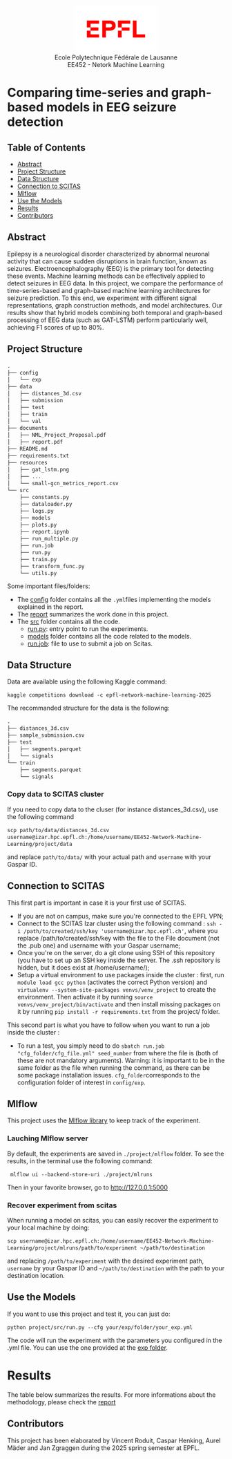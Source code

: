 <div align="center">
<img src="../resources/logo-epfl.png" alt="Example Image" width="192" height="108">
</div>

<div align="center">
Ecole Polytechnique Fédérale de Lausanne
</div> 
<div align="center">
EE452 - Netork Machine Learning
</div> 

# Comparing time-series and graph-based models in EEG seizure detection

## Table of Contents

- [Abstract](#abstract)
- [Project Structure](#project-structure)
- [Data Structure](#data-structure)
- [Connection to SCITAS](#connection-to-scitas)
- [Mlflow](#mlflow)
- [Use the Models](#use-the-models)
- [Results](#results)
- [Contributors](#contributors)

## Abstract
Epilepsy is a neurological disorder characterized by abnormal neuronal activity that can cause sudden disruptions in brain function, known as seizures. Electroencephalography (EEG) is the primary tool for detecting these events. Machine learning methods can be effectively applied to detect seizures in EEG data. In this project, we compare the performance of time-series-based and graph-based machine learning architectures for seizure prediction. To this end, we experiment with different signal representations, graph construction methods, and model architectures. Our results show that hybrid models combining both temporal and graph-based processing of EEG data (such as GAT-LSTM) perform particularly well, achieving F1 scores of up to 80%.

## Project Structure
```
.
├── config
│   └── exp
├── data
│   ├── distances_3d.csv
│   ├── submission
│   ├── test
│   ├── train
│   └── val
├── documents
│   ├── NML_Project_Proposal.pdf
│   ├── report.pdf
├── README.md
├── requirements.txt
├── resources
│   ├── gat_lstm.png
│   ├── ...
│   └── small-gcn_metrics_report.csv
└── src
    ├── constants.py
    ├── dataloader.py
    ├── logs.py
    ├── models
    ├── plots.py
    ├── report.ipynb
    ├── run_multiple.py
    ├── run.job
    ├── run.py
    ├── train.py
    ├── transform_func.py
    └── utils.py
```

Some important files/folders:
- The [config](./config/) folder contains all the `.yml`files implementing the models explained in the report.
- The [report](./documents/report.pdf) summarizes the work done in this project.
- The [src](./src) folder contains all the code.
    - [run.py](./src/run.py): entry point to run the experiments.
    - [models](./src/models/) folder contains all the code related to the models.
    - [run.job](./src/run.job): file to use to submit a job on Scitas.
## Data Structure

Data are available using the following Kaggle command:
```
kaggle competitions download -c epfl-network-machine-learning-2025
```

The recommanded structure for the data is the following:
```
.
├── distances_3d.csv
├── sample_submission.csv
├── test
│   ├── segments.parquet
│   └── signals
└── train
    ├── segments.parquet
    └── signals
```

### Copy data to SCITAS cluster
If you need to copy data to the cluser (for instance distances_3d.csv), use the following command
```
scp path/to/data/distances_3d.csv username@izar.hpc.epfl.ch:/home/username/EE452-Network-Machine-Learning/project/data
```
and replace `path/to/data/` with your actual path and `username` with your Gaspar ID.


## Connection to SCITAS

This first part is important in case it is your first use of SCITAS.
- If you are not on campus, make sure you're connected to the EPFL VPN;
- Connect to the SCITAS Izar cluster using the following command : ```ssh -i /path/to/created/ssh/key 'username@izar.hpc.epfl.ch'```, where you replace /path/to/created/ssh/key with the file to the File document (not the .pub one) and username with your Gaspar username;
- Once you're on the server, do a git clone using SSH of this repository (you have to set up an SSH key inside the server. The .ssh repository is hidden, but it does exist at /home/username/);
- Setup a virtual environment to use packages inside the cluster : first, run ```module load gcc python``` (activates the correct Python version) and ```virtualenv --system-site-packages venvs/venv_project``` to create the environment. Then activate it by running ```source venvs/venv_project/bin/activate``` and then install missing packages on it by running ```pip install -r requirements.txt``` from the project/ folder.

This second part is what you have to follow when you want to run a job inside the cluster :

- To run a test, you simply need to do ```sbatch run.job  "cfg_folder/cfg_file.yml" seed_number``` from where the file is (both of these are not mandatory arguments). 
Warning: it is important to be in the same folder as the file when running the command, as there can be some package installation issues. ```cfg_folder```corresponds to the configuration folder of interest in ```config/exp```.

<!-- NOT FUNCTIONAL - If you want to run a so-called interactive job (basically one where you can directly see the outputs of your functions in the terminal), run ```Sinteract -p gpu -g gpu:1```. This creates a terminal directly on the node, which means that to execute code you have to run (for example in the src/ folder) ```python3 run.py --kwargs```.-->

## Mlflow
This project uses the [Mlflow library](https://mlflow.org) to keep track of the experiment.

### Lauching Mlflow server
By default, the experiments are saved in `./project/mlflow` folder. To see the results, in the terminal use the following command:
```
 mlflow ui --backend-store-uri ./project/mlruns
```

Then in your favorite browser, go to http://127.0.0.1:5000

### Recover experiment from scitas
When running a model on scitas, you can easily recover the experiment to your local machine by doing:

```
scp username@izar.hpc.epfl.ch:/home/username/EE452-Network-Machine-Learning/project/mlruns/path/to/experiment ~/path/to/destination
```

and replacing `/path/to/experiment` with the desired experiment path, `username` by your Gaspar ID and `~/path/to/destination` with the path to your destination location.

## Use the Models
If you want to use this project and test it, you can just do:
```
python project/src/run.py --cfg your/exp/folder/your_exp.yml
```

The code will run the experiment with the parameters you configured in the .yml file. You can use the one provided at the [exp folder](./config/).

# Results
The table below summarizes the results. For more informations about the methodology, please check the [report](./documents/report.pdf)

## Contributors
This project has been elaborated by Vincent Roduit, Caspar Henking, Aurel Mäder and Jan Zgraggen during the 2025 spring semester at EPFL.